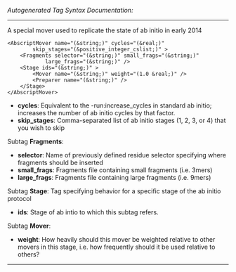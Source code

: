 _Autogenerated Tag Syntax Documentation:_

---
A special mover used to replicate the state of ab initio in early 2014

```
<AbscriptMover name="(&string;)" cycles="(&real;)"
        skip_stages="(&positive_integer_cslist;)" >
    <Fragments selector="(&string;)" small_frags="(&string;)"
            large_frags="(&string;)" />
    <Stage ids="(&string;)" >
        <Mover name="(&string;)" weight="(1.0 &real;)" />
        <Preparer name="(&string;)" />
    </Stage>
</AbscriptMover>
```

-   **cycles**: Equivalent to the -run:increase_cycles in standard ab initio; increases the number of ab initio cycles by that factor.
-   **skip_stages**: Comma-separated list of ab initio stages (1, 2, 3, or 4) that you wish to skip


Subtag **Fragments**:   

-   **selector**: Name of previously defined residue selector specifying where fragments should be inserted
-   **small_frags**: Fragments file containing small fragments (i.e. 3mers)
-   **large_frags**: Fragments file containing large fragments (i.e. 9mers)

Subtag **Stage**:   Tag specifying behavior for a specific stage of the ab initio protocol

-   **ids**: Stage of ab intio to which this subtag refers.


Subtag **Mover**:   

-   **weight**: How heavily should this mover be weighted relative to other movers in this stage, i.e. how frequently should it be used relative to others?

---
